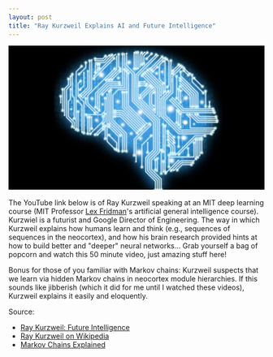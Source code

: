 ```yaml
---
layout: post
title: "Ray Kurzweil Explains AI and Future Intelligence"
---
```


![](https://raw.githubusercontent.com/JavOrraca/Home/gh-pages/assets/img/DigitalBrain.jpg)

The YouTube link below is of Ray Kurzweil speaking at an MIT deep learning course (MIT Professor [Lex Fridman](https://www.linkedin.com/in/lexfridman/)'s artificial general intelligence course). Kurzwiel is a futurist and Google Director of Engineering. The way in which Kurzweil explains how humans learn and think (e.g., sequences of sequences in the neocortex), and how his brain research provided hints at how to build better and "deeper" neural networks... Grab yourself a bag of popcorn and watch this 50 minute video, just amazing stuff here!

Bonus for those of you familiar with Markov chains: Kurzweil suspects that we learn via hidden Markov chains in neocortex module hierarchies. If this sounds like jibberish (which it did for me until I watched these videos), Kurzweil explains it easily and eloquently.

Source:
* [Ray Kurzweil: Future Intelligence](https://youtu.be/9Z06rY3uvGY)
* [Ray Kurzweil on Wikipedia](https://en.wikipedia.org/wiki/Ray_Kurzweil)
* [Markov Chains Explained](http://setosa.io/ev/markov-chains/)